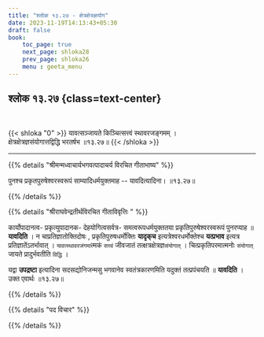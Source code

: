 ```yaml
---
title: "श्लोक १३.२७ - क्षेत्रक्षेत्रज्ञयोग"
date: 2023-11-19T14:13:43+05:30
draft: false
book:
    toc_page: true
    next_page: shloka28
    prev_page: shloka26
    menu : geeta_menu
---
```




## श्लोक १३.२७ {class=text-center}

<br/>

{{< shloka  "0"  >}}
यावत्सञ्जायते किञ्चित्सत्त्वं स्थावरजङ्गमम् ।  
क्षेत्रक्षेत्रज्ञसंयोगात्तद्विद्धि भरतर्षभ ॥१३.२७॥
{{< /shloka >}}

---


{{% details "श्रीमन्मध्वाचार्यभगवत्पादाचर्य विरचित  गीताभाष्य" %}}

पुनश्च प्रकृतपुरुषेश्वरस्वरूपं साम्यादिधर्मयुक्तमाह -- 
यावदित्यादिना। ॥१३.२७॥

{{% /details %}}



{{% details "श्रीराघवेन्द्रतीर्थविरचित गीताविवृत्तिः " %}}

कार्योपादानत्व- प्रकृत्युपादानक- 
देहयोगित्वसर्वत्र- समत्वरूपधर्मयुक्ततया 
प्रकृतिपुरुषेश्वरस्वरूपं पुनरप्याह ॥ **यावदिति** । 
न चाप्रतिज्ञातोक्तिदोषः , प्रकृतिपुरुषधर्मोक्तिः **यादृक्‌च**  इत्यत्रेश्वरधर्मोक्तेश्च **यत्प्रभाव** 
इत्यत्र प्रतिज्ञातेंऽतर्भावात्‌ । `यावत्स्थावरजंगमा`त्मकं 
`सत्त्वं` जीवजातं तत्क्षत्रक्षेत्रज्ञ`संयोगात्‌` । 
चित्प्रकृतिपरमात्मनोः `संयोगात्` जायते प्रादुर्भवतीति
`विद्धि` ।    

यद्वा **उपद्रष्टा** इत्यादिना सदसद्योनिजन्मसु भगवानेव 
स्वतंत्रकारणमिति यदुक्तं तत्प्रपंचयति ॥ **यावदिति** । 
उक्त एवार्थः ॥१३.२७॥

{{% /details %}}



{{% details "पद विचार" %}}


{{% /details %}}
